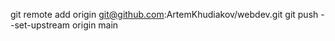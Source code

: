 
git remote add origin git@github.com:ArtemKhudiakov/webdev.git
git push --set-upstream origin main
